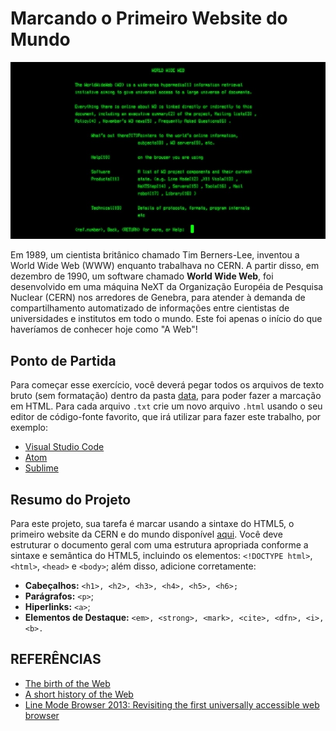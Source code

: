 # Marcando o Primeiro Website do Mundo


![Screenshot do Navegador de Modo de Linha (1991)](img/Screenshot-World-Wide-Web-project-small.jpg)

Em 1989, um cientista britânico chamado Tim Berners-Lee, inventou a World Wide Web (WWW) enquanto trabalhava no CERN. A partir disso, em dezembro de 1990, um software chamado **World Wide Web**, foi desenvolvido em uma máquina NeXT da Organização Européia de Pesquisa Nuclear (CERN) nos arredores de Genebra, para atender à demanda de compartilhamento automatizado de informações entre cientistas de universidades e institutos em todo o mundo. Este foi apenas o início do que haveríamos de conhecer hoje como "A Web"!

## Ponto de Partida

Para começar esse exercício, você deverá pegar todos os arquivos de texto bruto (sem formatação) dentro da pasta [data](data/), para poder fazer a marcação em HTML. Para cada arquivo `.txt` crie um novo arquivo `.html` usando o seu editor de código-fonte favorito, que irá utilizar para fazer este trabalho, por exemplo:

* [Visual Studio Code](https://code.visualstudio.com/)
* [Atom](https://atom.io/)
* [Sublime](sublimetext.com)

## Resumo do Projeto

Para este projeto, sua tarefa é marcar usando a sintaxe do HTML5, o primeiro website da CERN e do mundo disponível [aqui](http://info.cern.ch/). Você deve estruturar o documento geral com uma estrutura apropriada conforme a sintaxe e semântica do HTML5, incluindo os elementos: `<!DOCTYPE html>`, `<html>`, `<head>` e `<body>`; além disso, adicione corretamente:

* **Cabeçalhos:** `<h1>, <h2>, <h3>, <h4>, <h5>, <h6>;`
* **Parágrafos:** `<p>`;
* **Hiperlinks:** `<a>`;
* **Elementos de Destaque:** `<em>, <strong>, <mark>, <cite>, <dfn>, <i>, <b>.`




## REFERÊNCIAS


* [The birth of the Web](https://home.cern/science/computing/birth-web)
* [A short history of the Web](https://home.cern/science/computing/birth-web/short-history-web)
* [Line Mode Browser 2013: Revisiting the first universally accessible web browser](http://line-mode.cern.ch/)
